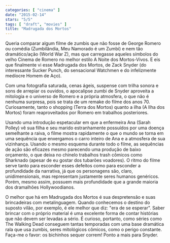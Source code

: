 ```yaml
---
categories: [ "cinema" ]
date: "2015-02-14"
stars: "5/5"
tags: [ "draft", "movies" ]
title: "Madrugada dos Mortos"
---
```

Queria comparar algum filme de zumbis que não fosse de George Romero
ou comédia (Zumbilândia, Meu Namorado é um Zumbi) e nem tão
dramático/ação (World War Z), mas que carregasse aqueles símbolos
do velho Cinema de Romero no melhor estilo A Noite dos Mortos-Vivos. E
eis que finalmente vi esse Madrugada dos Mortos, de Zack Snyder (do
interessante Sucker Punch, do sensacional Watchmen e do infelizmente
medíocre Homem de Aço).

Com uma fotografia saturada, cenas ágeis, suspense com trilha sonora
e sons de arrepiar os ouvidos, o apocalipse zumbi de Snyder aproveita
a mitologia e o universo de Romero e a própria atmosfera, o que não
é nenhuma surpresa, pois se trata de um remake do filme dos anos
70. Curiosamente, tanto o shopping (Terra dos Mortos) quanto a ilha
(A Ilha dos Mortos) foram reaproveitados por Romero em trabalhos
posteriores.

Usando uma introdução espetacular em que a enfermeira Ana (Sarah Polley)
vê sua filha e seu marido estranhamente possuídos por uma doença
semelhante a raiva, o filme mostra rapidamente o que o mundo se torna
em uma sequência que enxergamos o carro inteiro de Ana e a atmosfera
de sua vizinhança. Usando o mesmo esquema durante todo o filme, as
sequências de ação são eficazes mesmo parecendo uma produção de
baixo orçamento, o que deixa no chinelo trabalhos trash cômicos como
Sharknado (apesar de eu gostar dos tubarões voadores). O ritmo do filme
serve tanto para esconder esses defeitos como para esconder a profundidade
da narrativa, já que os personagens são, claro, unidimensionais,
mas representam justamente seres humanos genéricos. Porém, mesmo
assim, possuem mais profundidade que a grande maioria dos dramalhões
Hollywoodianos.

O melhor que há em Madrugada dos Mortos é sua despretensão e suas
brincadeiras com metalinguagem. Quando conhecemos o destino do suposto
vilão, por exemplo, é ele melhor que diz: "era de se esperar". Saber
brincar com o próprio material é uma excelente forma de contar
histórias que não devem ser levadas a sério. É curioso, portanto,
como séries como The Walking Dead conseguem tantas temporadas com uma
base dramática rala que usa zumbis, seres mitológicos cômicos, como
o perigo constante. Faça-me o favor: os bichinhos sequer correm! Ponto
a mais para Snyder.
